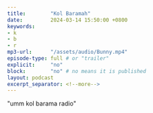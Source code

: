 ```yaml
---
title:        "Kol Baramah"
date:         2024-03-14 15:50:00 +0800
keywords:
- k
- b
- r
mp3-url:      "/assets/audio/Bunny.mp4"
episode-type: full # or "trailer"
explicit:     "no"
block:        "no" # no means it is published
layout: podcast
excerpt_separator: <!--more-->
---
```

<!--more-->

"umm kol barama radio"
